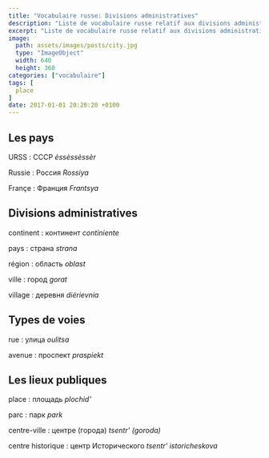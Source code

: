 ```yaml
---
title: "Vocabulaire russe: Divisions administratives"
description: "Liste de vocabulaire russe relatif aux divisions administratives et lieux publiques."
excerpt: "Liste de vocabulaire russe relatif aux divisions administratives et lieux publiques."
image:
  path: assets/images/posts/city.jpg
  type: "ImageObject"
  width: 640
  height: 360
categories: ["vocabulaire"]
tags: [
  place
]
date: 2017-01-01 20:20:20 +0100
---
```


## Les pays

URSS
: СССР
*èssèssèssèr*

Russie
: Россия
*Rossiya*

Françe
: Франция
*Frantsya*


## Divisions administratives

continent
: континент
*continiente*

pays
: страна
*strana*

région
: область
*oblast*

ville
: город
*gorat*

village
: деревня
*diérievnia*


## Types de voies

rue
: улица
*oulitsa*

avenue
: проспект
*praspiekt*


## Les lieux publiques

place
: площадь
*plochid'*

parc
: парк
*park*

centre-ville
: центре (города)
*tsentr' (goroda)*

centre historique
: центр Исторического
*tsentr' istoricheskova*
